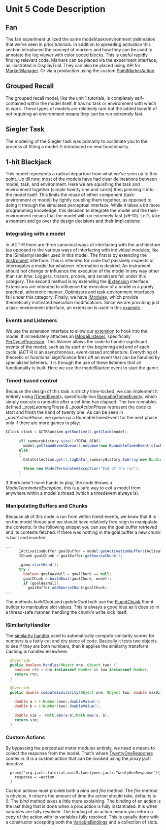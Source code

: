# Unit 5 Code Description
## Fan
The fan experiment utilized the same model/task/environment delineation that we've seen in prior tutorials.
In addition to spreading activation this section introduced the concept of markers and how they can be used to annotate
the log viewer with color coded blocks. This is useful rapidly finding relevant code. Markers can be placed via
the experiment interface, as illustrated in DisplayTrial. They can also be placed using API for [MarkerManager](https://github.com/amharrison/jactr-core/blob/master/org.jactr.tools/src/org/jactr/tools/marker/MarkerManager.java). Or via
a production using the custom [PointMarkerAction](https://github.com/amharrison/jactr-core/blob/master/org.jactr.tools/src/org/jactr/tools/marker/PointMarkerAction.java).

## Grouped Recall
The grouped recall model, like the unit 1 tutorials, is completely self-contained within the model itself. It has no
task or environment with which to work. These types of models are relatively rare but the added benefit of not requiring an 
environment means they can be run extremely fast.

## Siegler Task
The modeling of the Siegler task was primarily to acclimate you to the process of fitting a model. It introduced no 
new functionality.

## 1-hit Blackjack
This model represents a radical departure from what we've seen up to this point. Up till now, most of the models have had clear
delineations between model, task, and environment. Here we are squishing the task and environment together (simple twenty one and cards) then
jamming it into the model itself. This limits the reuse of either component (task-environment or model) by tightly coupling them together, as opposed
to doing it through the simulated perceptual interface. While it takes a bit more programming knowledge, this decision to integrate the model and 
the task-environment means that the model will run extremely fast (x6-10). Let's take a moment and go over the design decisions and their implications:

### Integrating with a model
In jACT-R there are three canonical ways of interfacing with the architecture (as opposed to the various ways of interfacing with individual modules, like the ISimilarityHandler used in this model.
The first is by extending the [IInstrument](https://github.com/amharrison/jactr-core/blob/master/org.jactr/java/org/jactr/instrument/IInstrument.java) interface. This is intended for code that passively 
inspects or interrogates a model for whatever information is desired. An instrument should not change or influence the execution of the model in any way other than run time. Loggers, tracers, probes, and
serializers fall under this category. The second method is by extending the [IExtension](https://github.com/amharrison/jactr-core/blob/master/org.jactr/java/org/jactr/core/extensions/IExtension.java) interface. 
Extensions are intended to influence the execution of a model in a purely practical, atheoretic manner. Optimizers and task-environment interfaces fall under this category. Finally, we have [IModule](https://github.com/amharrison/jactr-core/blob/master/org.jactr/java/org/jactr/core/module/IModule.java)s, which
provide theoretically motivated execution modifications. Since we are providing just a task-environment interface, an extension is used in this [example](https://github.com/amharrison/jactr-tutorials/blob/master/org.jactr.tutorial.unit5/src/org/jactr/tutorial/unit5/twentyone/jactr/SimpleTwentyOneExtension.java).

### Events and Listeners
We use the extension interface to allow our [extension](https://github.com/amharrison/jactr-tutorials/blob/master/org.jactr.tutorial.unit5/src/org/jactr/tutorial/unit5/twentyone/jactr/SimpleTwentyOneExtension.java) to hook into the model. It immediately attaches
an [IModelListener](https://github.com/amharrison/jactr-core/blob/master/org.jactr/java/org/jactr/core/model/event/IModelListener.java), specifically [PerCycleProcessor](https://github.com/amharrison/jactr-tutorials/blob/master/org.jactr.tutorial.unit5/src/org/jactr/tutorial/unit5/twentyone/jactr/PerCycleProcessor.java). This listener
allows the code to handle significant events of the model, such as its start or the beginning and end of each cycle. jACT-R is an asynchronous, event-based architecture. Everything of theoretic or functional significance fires off an event that can be handled by specialized listeners.
It is through the use of these listeners that all functionality is built. Here we use the modelStarted event to start the game.

### Timed-based control
Because the design of this task is strictly time-locked, we can implement it entirely using [ITimedEvent](https://github.com/amharrison/jactr-core/blob/master/org.jactr/java/org/jactr/core/queue/ITimedEvent.java)s, specifically two
[RunnableTimedEvent](https://github.com/amharrison/jactr-core/blob/master/org.jactr/java/org/jactr/core/queue/timedevents/RunnableTimedEvent.java)s, which simply execute a runnable after a set time has elapsed. The two runnables defined
*_postLearningPhase & _postActionPhase* represent the code to start and finish the hand of twenty one. As can be seen in *_postActionPhase*, we queue up a RunnableTimedEvent for the next phase only if there are more games to play:
```java
IClock clock = ACTRRuntime.getRuntime().getClock(model);
      
      if(_summaryHistory.size()<TOTAL_BINS)
        model.getTimedEventQueue().enqueue(new RunnableTimedEvent(clock.getTime() + 10, _postLearningPhase));
      else
      {
        DataCollection.get().logData(_summaryHistory.toArray(new Double[0]));
        
        throw new ModelTerminatedException("End of the run");
      }
```
If there aren't more hands to play, the code throws a *ModelTerminatedException*, this is a safe way to exit a model from anywhere within a model's thread (which a timedevent always is).

### Manipulating Buffers and Chunks
Because all of this code is run from within timed events, we know that it is on the model thread and we should have relatively free reign to manipulate the contents.
In the following snippet you can see the goal buffer retrieved and its contents fetched. If there was nothing in the goal buffer a new chunk is built and inserted.
```java
...
      IActivationBuffer goalBuffer = model.getActivationBuffer(IActivationBuffer.GOAL);
      IChunk goalChunk = goalBuffer.getSourceChunk();

      _game.startHand();
      try {
        boolean goalWasNull = goalChunk == null;
        goalChunk = buildGoal(goalChunk, model);
        if (goalWasNull)
          goalBuffer.addSourceChunk(goalChunk);
...   
```
The methods *buildGoal* and *updateGoal* both use the [FluentChunk](https://github.com/amharrison/jactr-core/blob/master/org.jactr/java/org/jactr/fluent/FluentChunk.java) fluent builder to manipulate slot values. This
is always a good idea as it does so in a thread-safe manner, handling the chunk's write lock itself. 

### ISimilarityHandler
The [similarity handler](https://github.com/amharrison/jactr-tutorials/blob/master/org.jactr.tutorial.unit5/src/org/jactr/tutorial/unit5/twentyone/jactr/NumericSimilarityHandler.java) used to automatically compute similarity scores for numbers is a fairly cut and dry piece of code.
Basically it tests two objects to see if they are both numbers, then it applies the similarity transform. Caching is handled elsewhere.

```java
  @Override
  public boolean handles(Object one, Object two) {
    boolean rtn = one instanceof Number && two instanceof Number;
    return rtn;
  }

  @Override
  public double computeSimilarity(Object one, Object two, double maxDiff, double maxSim) {
    
    double a = ((Number)one).doubleValue();
    double b = ((Number)two).doubleValue();
    
    double sim = -Math.abs(a-b)/Math.max(a, b);
    return sim;
  }
```

### Custom Actions
By bypassing the perceptual motor modules entirely, we need a means to collect the response from the model. That's 
where [TwentyOneResponse](https://github.com/amharrison/jactr-tutorials/blob/master/org.jactr.tutorial.unit5/src/org/jactr/tutorial/unit5/twentyone/jactr/TwentyOneResponse.java) comes in. It is a custom action that can be invoked using the *proxy* jactr directive.

```
  proxy("org.jactr.tutorial.unit5.twentyone.jactr.TwentyOneResponse"){
    response = =action
  }
```
Custom actions must provide both a *bind* and *fire* method. The *fire* method is obvious, it returns the amount of time
the action should take, defaults to 0. The *bind* method takes a little more explaining. The binding of an action is the
last thing that is done when a production is fully instantiated. It is when variables are fully resolved. The binding of an action
means you return a copy of the action with its variables fully resolved. This is usually done with a constructor accepting both 
the [VariableBindings](https://github.com/amharrison/jactr-core/blob/master/org.jactr/java/org/jactr/core/production/VariableBindings.java) and a collection of slots. 

